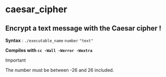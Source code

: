 # caesar_cipher
## Encrypt a text message with the Caesar cipher !

**Syntax** : `./executable_name` `number` `"text"`

**Compiles with `cc -Wall -Werror -Wextra`**

>[!IMPORTANT]
> The number must be between -26 and 26 included.
